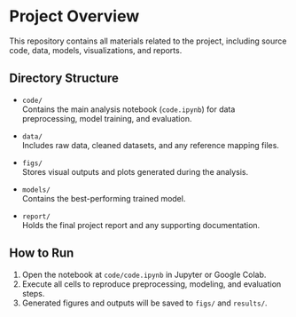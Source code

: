 # Project Overview

This repository contains all materials related to the project, including source code, data, models, visualizations, and reports.

## Directory Structure

- `code/`  
  Contains the main analysis notebook (`code.ipynb`) for data preprocessing, model training, and evaluation.

- `data/`  
  Includes raw data, cleaned datasets, and any reference mapping files.

- `figs/`  
  Stores visual outputs and plots generated during the analysis.

- `models/`  
  Contains the best-performing trained model.

- `report/`  
  Holds the final project report and any supporting documentation.

## How to Run

1. Open the notebook at `code/code.ipynb` in Jupyter or Google Colab.
2. Execute all cells to reproduce preprocessing, modeling, and evaluation steps.
3. Generated figures and outputs will be saved to `figs/` and `results/`.
